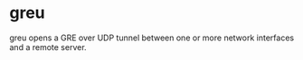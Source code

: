 greu
====

greu opens a GRE over UDP tunnel between one or more network interfaces and a remote server.
